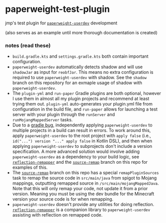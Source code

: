 # paperweight-test-plugin

jmp's test plugin for [`paperweight-userdev`](https://github.com/PaperMC/paperweight/tree/main/paperweight-userdev) development

(also serves as an example until more thorough documentation is created)

### notes (read these)

- `build.gradle.kts` and `settings.gradle.kts` both contain important configuration.
- `paperweight-userdev` automatically detects shadow and will use `shadowJar` as input for `reobfJar`. This means no extra configuration is required to use `paperweight-userdev` with shadow. See the `shadow` branch on this repository for an exmaple usage of shadow with `paperweight-userdev`.
- The `plugin-yml` and `run-paper` Gradle plugins are both optional, however I use them in almost all my plugin projects and recommend at least trying them out. `plugin-yml` auto-generates your plugin.yml file from configuration in the build file, and `run-paper` allows for launching a test server with your plugin through the `runServer` and `runMojangMappedServer` tasks.
- Due to a [gradle bug](https://github.com/gradle/gradle/issues/17559), independently applying `paperweight-userdev` to multiple projects in a build can result in errors. To work around this, apply `paperweight-userdev` to the root project with `apply false` (i.e., `id("...") version "..." apply false` in Kotlin DSL), and then when applying `paperweight-userdev` to subprojects don't include a version specification. A more advanced solution would involve adding `paperweight-userdev` as a dependency to your build logic, see [`reflection-remapper`](https://github.com/jpenilla/reflection-remapper) and the [`source-remap`](https://github.com/PaperMC/paperweight-test-plugin/tree/source-remap) branch on this repo for examples of this.
- The [`source-remap`](https://github.com/PaperMC/paperweight-test-plugin/tree/source-remap) branch on this repo has a special `remapPluginSources` task to remap the source code in `src/main/java` from spigot to Mojang mappings, outputting remapped source in `/src/main/mojangMappedJava`. Note that this will only remap your code, not update it from a prior version. Meaning you must be using the dev bundle for the Minecraft version your source code is for when remapping.
- `paperweight-userdev` doesn't provide any utilities for doing reflection. [`reflection-remapper`](https://github.com/jpenilla/reflection-remapper) is a companion library to `paperweight-userdev` assisting with reflection on remapped code.
